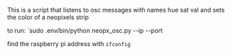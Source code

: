 This is a script that listens to osc messages with names hue sat val and sets the color of a neopixels strip

to run:
`sudo .env/bin/python neopx_osc.py --ip <RPI ip address> --port <OSC Port>

find the raspberry pi address with `ifconfig`
